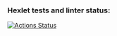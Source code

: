 ### Hexlet tests and linter status:
[![Actions Status](https://github.com/AlbertDavletov/frontend-project-lvl1/workflows/hexlet-check/badge.svg)](https://github.com/AlbertDavletov/frontend-project-lvl1/actions)